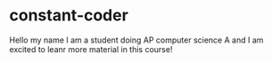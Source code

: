 # constant-coder
Hello my name I am a student doing AP computer science A and I am excited to leanr more material in this course!
